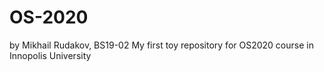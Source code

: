 # OS-2020
by Mikhail Rudakov, BS19-02
My first toy repository for OS2020 course in Innopolis University
